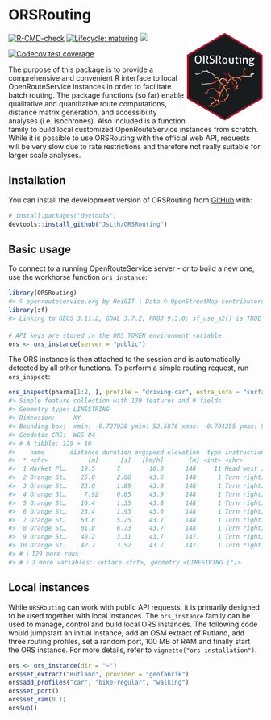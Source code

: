 
# ORSRouting

<img src="man/figures/orsrouting_sticker.png" width = "150" align="right" />

<!-- badges: start -->

[![R-CMD-check](https://github.com/JsLth/ORSRouting/actions/workflows/check-standard.yaml/badge.svg)](https://github.com/JsLth/ORSRouting/actions/workflows/check-standard.yaml)
[![Lifecycle:
maturing](https://img.shields.io/badge/lifecycle-maturing-blue.svg)](https://lifecycle.r-lib.org/articles/stages.html#maturing)
[![](https://www.r-pkg.org/badges/version/ORSRouting)](https://cran.r-project.org/package=ORSRouting)

[![Codecov test
coverage](https://codecov.io/gh/JsLth/ORSRouting/branch/master/graph/badge.svg)](https://app.codecov.io/gh/JsLth/ORSRouting?branch=master)
<!-- badges: end -->

The purpose of this package is to provide a comprehensive and convenient
R interface to local OpenRouteService instances in order to facilitate
batch routing. The package functions (so far) enable qualitative and
quantitative route computations, distance matrix generation, and
accessibility analyses (i.e. isochrones). Also included is a function
family to build local customized OpenRouteService instances from
scratch. While it is possible to use ORSRouting with the official web
API, requests will be very slow due to rate restrictions and therefore
not really suitable for larger scale analyses.

## Installation

You can install the development version of ORSRouting from
[GitHub](https://github.com/) with:

``` r
# install.packages("devtools")
devtools::install_github("JsLth/ORSRouting")
```

## Basic usage

To connect to a running OpenRouteService server - or to build a new one,
use the workhorse function `ors_instance`:

``` r
library(ORSRouting)
#> © openrouteservice.org by HeiGIT | Data © OpenStreetMap contributors, ODbL 1.0. https://www.openstreetmap.org/copyright
library(sf)
#> Linking to GEOS 3.11.2, GDAL 3.7.2, PROJ 9.3.0; sf_use_s2() is TRUE

# API keys are stored in the ORS_TOKEN environment variable
ors <- ors_instance(server = "public")
```

The ORS instance is then attached to the session and is automatically
detected by all other functions. To perform a simple routing request,
run `ors_inspect`:

``` r
ors_inspect(pharma[1:2, ], profile = "driving-car", extra_info = "surface")
#> Simple feature collection with 139 features and 9 fields
#> Geometry type: LINESTRING
#> Dimension:     XY
#> Bounding box:  xmin: -0.727928 ymin: 52.5876 xmax: -0.704255 ymax: 52.66963
#> Geodetic CRS:  WGS 84
#> # A tibble: 139 × 10
#>    name       distance duration avgspeed elevation  type instruction exit_number
#>  * <chr>           [m]      [s]   [km/h]       [m] <int> <chr>             <int>
#>  1 Market Pl…    19.5      7        10.0      148     11 Head west …          NA
#>  2 Orange St…    25.0      2.06     43.6      148      1 Turn right…          NA
#>  3 Orange St…    23.0      1.89     43.8      148      1 Turn right…          NA
#>  4 Orange St…     7.92     0.65     43.9      148      1 Turn right…          NA
#>  5 Orange St…    16.4      1.35     43.8      148      1 Turn right…          NA
#>  6 Orange St…    23.4      1.93     43.6      148      1 Turn right…          NA
#>  7 Orange St…    63.8      5.25     43.7      148      1 Turn right…          NA
#>  8 Orange St…    81.8      6.73     43.7      148      1 Turn right…          NA
#>  9 Orange St…    40.2      3.31     43.7      147.     1 Turn right…          NA
#> 10 Orange St…    42.7      3.52     43.7      147.     1 Turn right…          NA
#> # ℹ 129 more rows
#> # ℹ 2 more variables: surface <fct>, geometry <LINESTRING [°]>
```

## Local instances

While `ORSRouting` can work with public API requests, it is primarily
designed to be used together with local instances. The `ors_instance`
family can be used to manage, control and build local ORS instances. The
following code would jumpstart an initial instance, add an OSM extract
of Rutland, add three routing profiles, set a random port, 100 MB of RAM
and finally start the ORS instance. For more details, refer to
`vignette("ors-installation")`.

``` r
ors <- ors_instance(dir = "~")
ors$set_extract("Rutland", provider = "geofabrik")
ors$add_profiles("car", "bike-regular", "walking")
ors$set_port()
ors$set_ram(0.1)
ors$up()
```
